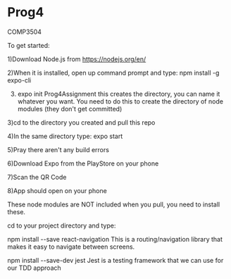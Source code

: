 # Prog4

COMP3504

To get started:

1)Download Node.js from https://nodejs.org/en/

2)When it is installed, open up command prompt and type: npm install -g expo-cli

3) expo init Prog4Assignment        this creates the directory, you can name it whatever you want. You need to do this to create the directory of node modules (they don't get committed)

3)cd to the directory you created and pull this repo 

4)In the same directory type: expo start

5)Pray there aren't any build errors

6)Download Expo from the PlayStore on your phone

7)Scan the QR Code

8)App should open on your phone

These node modules are NOT included when you pull, you need to install these.

cd to your project directory and type: 

npm install --save react-navigation       This is a routing/navigation library that makes it easy to navigate between screens.

npm install --save-dev jest               Jest is a testing framework that we can use for our TDD approach
